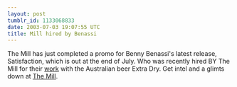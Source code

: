 ```yaml
---
layout: post
tumblr_id: 1133068833  
date: 2003-07-03 19:07:55 UTC
title: Mill hired by Benassi
---
```


The Mill has just completed a promo for Benny Benassi's latest release, Satisfaction, which is out at the end of July. Who was recently hired BY The Mill for their <a href="http://www.mill.co.uk/engage_search_articles.php?id=1292" target="_blank">work</a> with the Australian beer Extra Dry. Get intel and a glimts down at <a href="http://www.mill.co.uk/engage_search_articles.php?id=1297" target="_blank">The Mill</a>.
